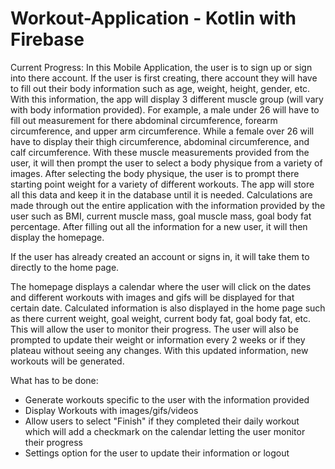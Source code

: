 # Workout-Application - Kotlin with Firebase

Current Progress: 
  In this Mobile Application, the user is to sign up or sign into there account. If the user is first creating, there account they will have to 
  fill out their body information such as age, weight, height, gender, etc. With this information, the app will display 3 different muscle group (will vary with body information provided). 
  For example, a male under 26 will have to fill out measurement for there abdominal circumference, forearm circumference, and upper arm circumference. 
  While a female over 26 will have to display their thigh circumference, abdominal circumference, and calf circumference. 
  With these muscle measurements provided from the user, it will then prompt the user to select a body physique from a variety of images. 
  After selecting the body physique, the user is to prompt there starting point weight for a variety of 
  different workouts. The app will store all this data and keep it in the database until it is needed. Calculations are made
  through out the entire application with the information provided by the user such as BMI, 
  current muscle mass, goal muscle mass, goal body fat percentage. After filling out all the information for a new user, it will then display the homepage. 

  If the user has already created an account or signs in, it will take them to directly to the home page. 

  The homepage displays a calendar where the user will click on the dates and different workouts with images
  and gifs will be displayed for that certain date. Calculated information is also displayed in the home page such as
  there current weight, goal weight, current body fat, goal body fat, etc. This will allow the user
  to monitor their progress. The user will also be prompted to update their weight or information 
  every 2 weeks or if they plateau without seeing any changes. With this updated information, new workouts will be generated. 

What has to be done:
  - Generate workouts specific to the user with the information provided
  - Display Workouts with images/gifs/videos
  - Allow users to select "Finish" if they completed their daily workout which
  will add a checkmark on the calendar letting the user monitor their progress
  - Settings option for the user to update their information or logout


